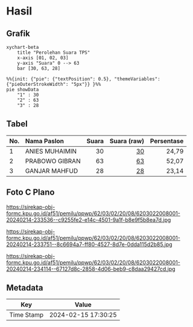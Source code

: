 # Hasil

## Grafik

```mermaid
xychart-beta
    title "Perolehan Suara TPS"
    x-axis [01, 02, 03]
    y-axis "Suara" 0 --> 63
    bar [30, 63, 28]
```

```mermaid
%%{init: {"pie": {"textPosition": 0.5}, "themeVariables": {"pieOuterStrokeWidth": "5px"}} }%%
pie showData
    "1" : 30
    "2" : 63
    "3" : 28
```

## Tabel

| No. | Nama Paslon    | Suara | Suara (raw) | Persentase |
|:--- |:-------------- | -----:| -----------:| ----------:|
| 1   | ANIES MUHAIMIN | 30    | [30][p-1]   | 24,79      |
| 2   | PRABOWO GIBRAN | 63    | [63][p-2]   | 52,07      |
| 3   | GANJAR MAHFUD  | 28    | [28][p-3]   | 23,14      |


[p-1]: https://github.com/gigit-pemilu/pemilu-2024-62-kalimantan-tengah/blob/main/pilpres/hitung-suara/sub/62-kalimantan-tengah/sub/03-kapuas/sub/02-kapuas-hilir/sub/2008-saka-batur/sub/001-tps/sub/paslon-1.txt
[p-2]: https://github.com/gigit-pemilu/pemilu-2024-62-kalimantan-tengah/blob/main/pilpres/hitung-suara/sub/62-kalimantan-tengah/sub/03-kapuas/sub/02-kapuas-hilir/sub/2008-saka-batur/sub/001-tps/sub/paslon-2.txt
[p-3]: https://github.com/gigit-pemilu/pemilu-2024-62-kalimantan-tengah/blob/main/pilpres/hitung-suara/sub/62-kalimantan-tengah/sub/03-kapuas/sub/02-kapuas-hilir/sub/2008-saka-batur/sub/001-tps/sub/paslon-3.txt

## Foto C Plano

https://sirekap-obj-formc.kpu.go.id/af51/pemilu/ppwp/62/03/02/20/08/6203022008001-20240214-233536--c9255fe2-e14c-4501-9a1f-b8e9f5b8ea7d.jpg

https://sirekap-obj-formc.kpu.go.id/af51/pemilu/ppwp/62/03/02/20/08/6203022008001-20240214-233751--8c6694a7-ff80-4527-8d7e-0dda115d2b85.jpg

https://sirekap-obj-formc.kpu.go.id/af51/pemilu/ppwp/62/03/02/20/08/6203022008001-20240214-234114--67127d8c-2858-4d06-beb9-c8daa29427cd.jpg


## Metadata

| Key        | Value               |
| ---------- | ------------------- |
| Time Stamp | 2024-02-15 17:30:25 |



